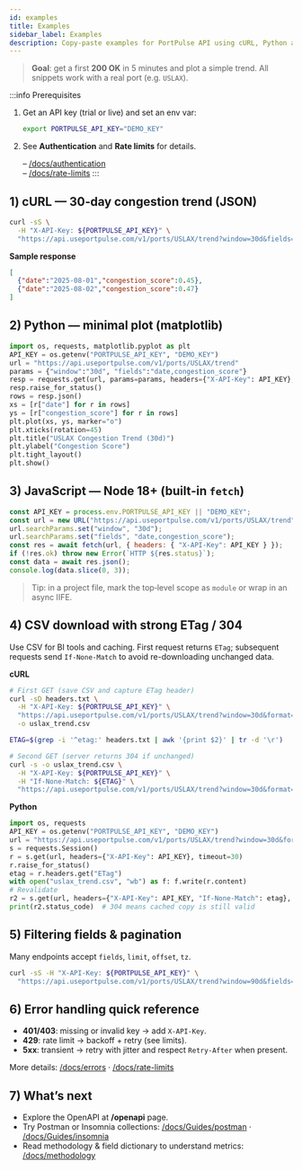 ```yaml
---
id: examples
title: Examples
sidebar_label: Examples
description: Copy‑paste examples for PortPulse API using cURL, Python and JavaScript. Includes CSV + ETag/304 workflow and basic error handling.
---
```


> **Goal**: get a first **200 OK** in 5 minutes and plot a simple trend. All snippets work with a real port (e.g. `USLAX`).

:::info Prerequisites
1. Get an API key (trial or live) and set an env var:
   ```bash
   export PORTPULSE_API_KEY="DEMO_KEY"
   ```
2. See **Authentication** and **Rate limits** for details.
   
   – [/docs/authentication](./authentication)  
   – [/docs/rate-limits](./rate-limits)
:::

## 1) cURL — 30‑day congestion trend (JSON)
```bash
curl -sS \
  -H "X-API-Key: ${PORTPULSE_API_KEY}" \
  "https://api.useportpulse.com/v1/ports/USLAX/trend?window=30d&fields=date,congestion_score"
```
**Sample response**
```json
[
  {"date":"2025-08-01","congestion_score":0.45},
  {"date":"2025-08-02","congestion_score":0.47}
]
```

## 2) Python — minimal plot (matplotlib)
```python
import os, requests, matplotlib.pyplot as plt
API_KEY = os.getenv("PORTPULSE_API_KEY", "DEMO_KEY")
url = "https://api.useportpulse.com/v1/ports/USLAX/trend"
params = {"window":"30d", "fields":"date,congestion_score"}
resp = requests.get(url, params=params, headers={"X-API-Key": API_KEY}, timeout=30)
resp.raise_for_status()
rows = resp.json()
xs = [r["date"] for r in rows]
ys = [r["congestion_score"] for r in rows]
plt.plot(xs, ys, marker="o")
plt.xticks(rotation=45)
plt.title("USLAX Congestion Trend (30d)")
plt.ylabel("Congestion Score")
plt.tight_layout()
plt.show()
```

## 3) JavaScript — Node 18+ (built‑in `fetch`)
```js
const API_KEY = process.env.PORTPULSE_API_KEY || "DEMO_KEY";
const url = new URL("https://api.useportpulse.com/v1/ports/USLAX/trend");
url.searchParams.set("window", "30d");
url.searchParams.set("fields", "date,congestion_score");
const res = await fetch(url, { headers: { "X-API-Key": API_KEY } });
if (!res.ok) throw new Error(`HTTP ${res.status}`);
const data = await res.json();
console.log(data.slice(0, 3));
```
> Tip: in a project file, mark the top‑level scope as `module` or wrap in an async IIFE.

## 4) CSV download with strong ETag / 304
Use CSV for BI tools and caching. First request returns `ETag`; subsequent requests send `If-None-Match` to avoid re-downloading unchanged data.

**cURL**
```bash
# First GET (save CSV and capture ETag header)
curl -sD headers.txt \
  -H "X-API-Key: ${PORTPULSE_API_KEY}" \
  "https://api.useportpulse.com/v1/ports/USLAX/trend?window=30d&format=csv" \
  -o uslax_trend.csv

ETAG=$(grep -i '^etag:' headers.txt | awk '{print $2}' | tr -d '\r')

# Second GET (server returns 304 if unchanged)
curl -s -o uslax_trend.csv \
  -H "X-API-Key: ${PORTPULSE_API_KEY}" \
  -H "If-None-Match: ${ETAG}" \
  "https://api.useportpulse.com/v1/ports/USLAX/trend?window=30d&format=csv"
```

**Python**
```python
import os, requests
API_KEY = os.getenv("PORTPULSE_API_KEY", "DEMO_KEY")
url = "https://api.useportpulse.com/v1/ports/USLAX/trend?window=30d&format=csv"
s = requests.Session()
r = s.get(url, headers={"X-API-Key": API_KEY}, timeout=30)
r.raise_for_status()
etag = r.headers.get("ETag")
with open("uslax_trend.csv", "wb") as f: f.write(r.content)
# Revalidate
r2 = s.get(url, headers={"X-API-Key": API_KEY, "If-None-Match": etag}, timeout=30)
print(r2.status_code)  # 304 means cached copy is still valid
```

## 5) Filtering fields & pagination
Many endpoints accept `fields`, `limit`, `offset`, `tz`.
```bash
curl -sS -H "X-API-Key: ${PORTPULSE_API_KEY}" \
  "https://api.useportpulse.com/v1/ports/USLAX/trend?window=90d&fields=date,congestion_score&limit=30&offset=0"
```

## 6) Error handling quick reference
- **401/403**: missing or invalid key → add `X-API-Key`.  
- **429**: rate limit → backoff + retry (see limits).  
- **5xx**: transient → retry with jitter and respect `Retry-After` when present.  

More details: [/docs/errors](./errors) · [/docs/rate-limits](./rate-limits)

## 7) What’s next
- Explore the OpenAPI at **/openapi** page.
- Try Postman or Insomnia collections: [/docs/Guides/postman](/docs/Guides/postman) · [/docs/Guides/insomnia](/docs/Guides/insomnia)
- Read methodology & field dictionary to understand metrics: [/docs/methodology](./methodology)
